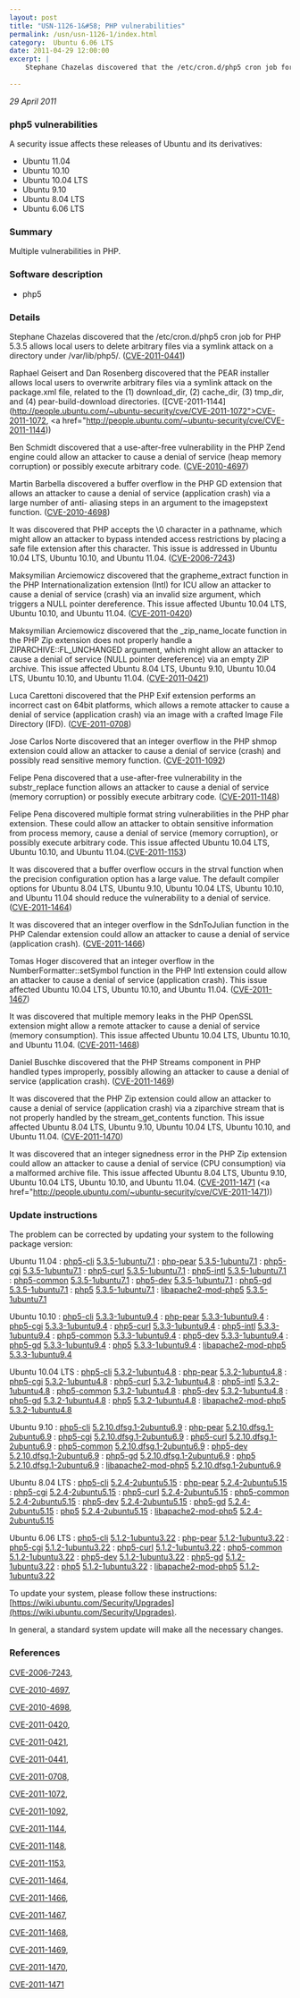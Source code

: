 ```yaml
---
layout: post
title: "USN-1126-1&#58; PHP vulnerabilities"
permalink: /usn/usn-1126-1/index.html
category:  Ubuntu 6.06 LTS
date: 2011-04-29 12:00:00
excerpt: |
    Stephane Chazelas discovered that the /etc/cron.d/php5 cron job for PHP 5.3.5 allows local users to delete arbitrary files via a symlink attack on a directory under /var/lib/php5/. ([CVE-2011-0441](http://people.ubuntu.com/~ubuntu-security/cve/CVE-2011-0441))
    
--- 
```

 
 

*29 April 2011*

### php5 vulnerabilities

A security issue affects these releases of Ubuntu and its derivatives:

* Ubuntu 11.04
* Ubuntu 10.10
* Ubuntu 10.04 LTS
* Ubuntu 9.10
* Ubuntu 8.04 LTS
* Ubuntu 6.06 LTS

### Summary

Multiple vulnerabilities in PHP. 

### Software description

* php5 

### Details

Stephane Chazelas discovered that the /etc/cron.d/php5 cron job for PHP 5.3.5 allows local users to delete arbitrary files via a symlink attack on a directory under /var/lib/php5/. ([CVE-2011-0441](http://people.ubuntu.com/~ubuntu-security/cve/CVE-2011-0441))

Raphael Geisert and Dan Rosenberg discovered that the PEAR installer allows local users to overwrite arbitrary files via a symlink attack on the package.xml file, related to the (1) download_dir, (2) cache_dir, (3) tmp_dir, and (4) pear-build-download directories. ([CVE-2011-1144](http://people.ubuntu.com/~ubuntu-security/cve/CVE-2011-1072">CVE-2011-1072</a>, <a href="http://people.ubuntu.com/~ubuntu-security/cve/CVE-2011-1144))

Ben Schmidt discovered that a use-after-free vulnerability in the PHP Zend engine could allow an attacker to cause a denial of service (heap memory corruption) or possibly execute arbitrary code. ([CVE-2010-4697](http://people.ubuntu.com/~ubuntu-security/cve/CVE-2010-4697))

Martin Barbella discovered a buffer overflow in the PHP GD extension that allows an attacker to cause a denial of service (application crash) via a large number of anti- aliasing steps in an argument to the imagepstext function. ([CVE-2010-4698](http://people.ubuntu.com/~ubuntu-security/cve/CVE-2010-4698))

It was discovered that PHP accepts the \0 character in a pathname, which might allow an attacker to bypass intended access restrictions by placing a safe file extension after this character. This issue is addressed in Ubuntu 10.04 LTS, Ubuntu 10.10, and Ubuntu 11.04. ([CVE-2006-7243](http://people.ubuntu.com/~ubuntu-security/cve/CVE-2006-7243))

Maksymilian Arciemowicz discovered that the grapheme_extract function in the PHP Internationalization extension (Intl) for ICU allow an attacker to cause a denial of service (crash) via an invalid size argument, which triggers a NULL pointer dereference. This issue affected Ubuntu 10.04 LTS, Ubuntu 10.10, and Ubuntu 11.04. ([CVE-2011-0420](http://people.ubuntu.com/~ubuntu-security/cve/CVE-2011-0420))

Maksymilian Arciemowicz discovered that the _zip_name_locate function in the PHP Zip extension does not properly handle a ZIPARCHIVE::FL_UNCHANGED argument, which might allow an attacker to cause a denial of service (NULL pointer dereference) via an empty ZIP archive. This issue affected Ubuntu 8.04 LTS, Ubuntu 9.10, Ubuntu 10.04 LTS, Ubuntu 10.10, and Ubuntu 11.04. ([CVE-2011-0421](http://people.ubuntu.com/~ubuntu-security/cve/CVE-2011-0421))

Luca Carettoni discovered that the PHP Exif extension performs an incorrect cast on 64bit platforms, which allows a remote attacker to cause a denial of service (application crash) via an image with a crafted Image File Directory (IFD). ([CVE-2011-0708](http://people.ubuntu.com/~ubuntu-security/cve/CVE-2011-0708))

Jose Carlos Norte discovered that an integer overflow in the PHP shmop extension could allow an attacker to cause a denial of service (crash) and possibly read sensitive memory function. ([CVE-2011-1092](http://people.ubuntu.com/~ubuntu-security/cve/CVE-2011-1092))

Felipe Pena discovered that a use-after-free vulnerability in the substr_replace function allows an attacker to cause a denial of service (memory corruption) or possibly execute arbitrary code. ([CVE-2011-1148](http://people.ubuntu.com/~ubuntu-security/cve/CVE-2011-1148))

Felipe Pena discovered multiple format string vulnerabilities in the PHP phar extension. These could allow an attacker to obtain sensitive information from process memory, cause a denial of service (memory corruption), or possibly execute arbitrary code. This issue affected Ubuntu 10.04 LTS, Ubuntu 10.10, and Ubuntu 11.04.([CVE-2011-1153](http://people.ubuntu.com/~ubuntu-security/cve/CVE-2011-1153))

It was discovered that a buffer overflow occurs in the strval function when the precision configuration option has a large value. The default compiler options for Ubuntu 8.04 LTS, Ubuntu 9.10, Ubuntu 10.04 LTS, Ubuntu 10.10, and Ubuntu 11.04 should reduce the vulnerability to a denial of service. ([CVE-2011-1464](http://people.ubuntu.com/~ubuntu-security/cve/CVE-2011-1464))

It was discovered that an integer overflow in the SdnToJulian function in the PHP Calendar extension could allow an attacker to cause a denial of service (application crash). ([CVE-2011-1466](http://people.ubuntu.com/~ubuntu-security/cve/CVE-2011-1466))

Tomas Hoger discovered that an integer overflow in the NumberFormatter::setSymbol function in the PHP Intl extension could allow an attacker to cause a denial of service (application crash). This issue affected Ubuntu 10.04 LTS, Ubuntu 10.10, and Ubuntu 11.04. ([CVE-2011-1467](http://people.ubuntu.com/~ubuntu-security/cve/CVE-2011-1467))

It was discovered that multiple memory leaks in the PHP OpenSSL extension might allow a remote attacker to cause a denial of service (memory consumption). This issue affected Ubuntu 10.04 LTS, Ubuntu 10.10, and Ubuntu 11.04. ([CVE-2011-1468](http://people.ubuntu.com/~ubuntu-security/cve/CVE-2011-1468))

Daniel Buschke discovered that the PHP Streams component in PHP handled types improperly, possibly allowing an attacker to cause a denial of service (application crash). ([CVE-2011-1469](http://people.ubuntu.com/~ubuntu-security/cve/CVE-2011-1469))

It was discovered that the PHP Zip extension could allow an attacker to cause a denial of service (application crash) via a ziparchive stream that is not properly handled by the stream_get_contents function. This issue affected Ubuntu 8.04 LTS, Ubuntu 9.10, Ubuntu 10.04 LTS, Ubuntu 10.10, and Ubuntu 11.04. ([CVE-2011-1470](http://people.ubuntu.com/~ubuntu-security/cve/CVE-2011-1470))

It was discovered that an integer signedness error in the PHP Zip extension could allow an attacker to cause a denial of service (CPU consumption) via a malformed archive file. This issue affected Ubuntu 8.04 LTS, Ubuntu 9.10, Ubuntu 10.04 LTS, Ubuntu 10.10, and Ubuntu 11.04. ([CVE-2011-1471](http://people.ubuntu.com/~ubuntu-security/cve/CVE-2011-1470">CVE-2011-1470</a>) (<a href="http://people.ubuntu.com/~ubuntu-security/cve/CVE-2011-1471)) 

### Update instructions

The problem can be corrected by updating your system to the following package version:

Ubuntu 11.04
 : [php5-cli](https://launchpad.net/ubuntu/+source/php5) <span> [5.3.5-1ubuntu7.1](https://launchpad.net/ubuntu/+source/php5/5.3.5-1ubuntu7.1) </span> 
 : [php-pear](https://launchpad.net/ubuntu/+source/php5) <span> [5.3.5-1ubuntu7.1](https://launchpad.net/ubuntu/+source/php5/5.3.5-1ubuntu7.1) </span> 
 : [php5-cgi](https://launchpad.net/ubuntu/+source/php5) <span> [5.3.5-1ubuntu7.1](https://launchpad.net/ubuntu/+source/php5/5.3.5-1ubuntu7.1) </span> 
 : [php5-curl](https://launchpad.net/ubuntu/+source/php5) <span> [5.3.5-1ubuntu7.1](https://launchpad.net/ubuntu/+source/php5/5.3.5-1ubuntu7.1) </span> 
 : [php5-intl](https://launchpad.net/ubuntu/+source/php5) <span> [5.3.5-1ubuntu7.1](https://launchpad.net/ubuntu/+source/php5/5.3.5-1ubuntu7.1) </span> 
 : [php5-common](https://launchpad.net/ubuntu/+source/php5) <span> [5.3.5-1ubuntu7.1](https://launchpad.net/ubuntu/+source/php5/5.3.5-1ubuntu7.1) </span> 
 : [php5-dev](https://launchpad.net/ubuntu/+source/php5) <span> [5.3.5-1ubuntu7.1](https://launchpad.net/ubuntu/+source/php5/5.3.5-1ubuntu7.1) </span> 
 : [php5-gd](https://launchpad.net/ubuntu/+source/php5) <span> [5.3.5-1ubuntu7.1](https://launchpad.net/ubuntu/+source/php5/5.3.5-1ubuntu7.1) </span> 
 : [php5](https://launchpad.net/ubuntu/+source/php5) <span> [5.3.5-1ubuntu7.1](https://launchpad.net/ubuntu/+source/php5/5.3.5-1ubuntu7.1) </span> 
 : [libapache2-mod-php5](https://launchpad.net/ubuntu/+source/php5) <span> [5.3.5-1ubuntu7.1](https://launchpad.net/ubuntu/+source/php5/5.3.5-1ubuntu7.1) </span> 

Ubuntu 10.10
 : [php5-cli](https://launchpad.net/ubuntu/+source/php5) <span> [5.3.3-1ubuntu9.4](https://launchpad.net/ubuntu/+source/php5/5.3.3-1ubuntu9.4) </span> 
 : [php-pear](https://launchpad.net/ubuntu/+source/php5) <span> [5.3.3-1ubuntu9.4](https://launchpad.net/ubuntu/+source/php5/5.3.3-1ubuntu9.4) </span> 
 : [php5-cgi](https://launchpad.net/ubuntu/+source/php5) <span> [5.3.3-1ubuntu9.4](https://launchpad.net/ubuntu/+source/php5/5.3.3-1ubuntu9.4) </span> 
 : [php5-curl](https://launchpad.net/ubuntu/+source/php5) <span> [5.3.3-1ubuntu9.4](https://launchpad.net/ubuntu/+source/php5/5.3.3-1ubuntu9.4) </span> 
 : [php5-intl](https://launchpad.net/ubuntu/+source/php5) <span> [5.3.3-1ubuntu9.4](https://launchpad.net/ubuntu/+source/php5/5.3.3-1ubuntu9.4) </span> 
 : [php5-common](https://launchpad.net/ubuntu/+source/php5) <span> [5.3.3-1ubuntu9.4](https://launchpad.net/ubuntu/+source/php5/5.3.3-1ubuntu9.4) </span> 
 : [php5-dev](https://launchpad.net/ubuntu/+source/php5) <span> [5.3.3-1ubuntu9.4](https://launchpad.net/ubuntu/+source/php5/5.3.3-1ubuntu9.4) </span> 
 : [php5-gd](https://launchpad.net/ubuntu/+source/php5) <span> [5.3.3-1ubuntu9.4](https://launchpad.net/ubuntu/+source/php5/5.3.3-1ubuntu9.4) </span> 
 : [php5](https://launchpad.net/ubuntu/+source/php5) <span> [5.3.3-1ubuntu9.4](https://launchpad.net/ubuntu/+source/php5/5.3.3-1ubuntu9.4) </span> 
 : [libapache2-mod-php5](https://launchpad.net/ubuntu/+source/php5) <span> [5.3.3-1ubuntu9.4](https://launchpad.net/ubuntu/+source/php5/5.3.3-1ubuntu9.4) </span> 

Ubuntu 10.04 LTS
 : [php5-cli](https://launchpad.net/ubuntu/+source/php5) <span> [5.3.2-1ubuntu4.8](https://launchpad.net/ubuntu/+source/php5/5.3.2-1ubuntu4.8) </span> 
 : [php-pear](https://launchpad.net/ubuntu/+source/php5) <span> [5.3.2-1ubuntu4.8](https://launchpad.net/ubuntu/+source/php5/5.3.2-1ubuntu4.8) </span> 
 : [php5-cgi](https://launchpad.net/ubuntu/+source/php5) <span> [5.3.2-1ubuntu4.8](https://launchpad.net/ubuntu/+source/php5/5.3.2-1ubuntu4.8) </span> 
 : [php5-curl](https://launchpad.net/ubuntu/+source/php5) <span> [5.3.2-1ubuntu4.8](https://launchpad.net/ubuntu/+source/php5/5.3.2-1ubuntu4.8) </span> 
 : [php5-intl](https://launchpad.net/ubuntu/+source/php5) <span> [5.3.2-1ubuntu4.8](https://launchpad.net/ubuntu/+source/php5/5.3.2-1ubuntu4.8) </span> 
 : [php5-common](https://launchpad.net/ubuntu/+source/php5) <span> [5.3.2-1ubuntu4.8](https://launchpad.net/ubuntu/+source/php5/5.3.2-1ubuntu4.8) </span> 
 : [php5-dev](https://launchpad.net/ubuntu/+source/php5) <span> [5.3.2-1ubuntu4.8](https://launchpad.net/ubuntu/+source/php5/5.3.2-1ubuntu4.8) </span> 
 : [php5-gd](https://launchpad.net/ubuntu/+source/php5) <span> [5.3.2-1ubuntu4.8](https://launchpad.net/ubuntu/+source/php5/5.3.2-1ubuntu4.8) </span> 
 : [php5](https://launchpad.net/ubuntu/+source/php5) <span> [5.3.2-1ubuntu4.8](https://launchpad.net/ubuntu/+source/php5/5.3.2-1ubuntu4.8) </span> 
 : [libapache2-mod-php5](https://launchpad.net/ubuntu/+source/php5) <span> [5.3.2-1ubuntu4.8](https://launchpad.net/ubuntu/+source/php5/5.3.2-1ubuntu4.8) </span> 

Ubuntu 9.10
 : [php5-cli](https://launchpad.net/ubuntu/+source/php5) <span> [5.2.10.dfsg.1-2ubuntu6.9](https://launchpad.net/ubuntu/+source/php5/5.2.10.dfsg.1-2ubuntu6.9) </span> 
 : [php-pear](https://launchpad.net/ubuntu/+source/php5) <span> [5.2.10.dfsg.1-2ubuntu6.9](https://launchpad.net/ubuntu/+source/php5/5.2.10.dfsg.1-2ubuntu6.9) </span> 
 : [php5-cgi](https://launchpad.net/ubuntu/+source/php5) <span> [5.2.10.dfsg.1-2ubuntu6.9](https://launchpad.net/ubuntu/+source/php5/5.2.10.dfsg.1-2ubuntu6.9) </span> 
 : [php5-curl](https://launchpad.net/ubuntu/+source/php5) <span> [5.2.10.dfsg.1-2ubuntu6.9](https://launchpad.net/ubuntu/+source/php5/5.2.10.dfsg.1-2ubuntu6.9) </span> 
 : [php5-common](https://launchpad.net/ubuntu/+source/php5) <span> [5.2.10.dfsg.1-2ubuntu6.9](https://launchpad.net/ubuntu/+source/php5/5.2.10.dfsg.1-2ubuntu6.9) </span> 
 : [php5-dev](https://launchpad.net/ubuntu/+source/php5) <span> [5.2.10.dfsg.1-2ubuntu6.9](https://launchpad.net/ubuntu/+source/php5/5.2.10.dfsg.1-2ubuntu6.9) </span> 
 : [php5-gd](https://launchpad.net/ubuntu/+source/php5) <span> [5.2.10.dfsg.1-2ubuntu6.9](https://launchpad.net/ubuntu/+source/php5/5.2.10.dfsg.1-2ubuntu6.9) </span> 
 : [php5](https://launchpad.net/ubuntu/+source/php5) <span> [5.2.10.dfsg.1-2ubuntu6.9](https://launchpad.net/ubuntu/+source/php5/5.2.10.dfsg.1-2ubuntu6.9) </span> 
 : [libapache2-mod-php5](https://launchpad.net/ubuntu/+source/php5) <span> [5.2.10.dfsg.1-2ubuntu6.9](https://launchpad.net/ubuntu/+source/php5/5.2.10.dfsg.1-2ubuntu6.9) </span> 

Ubuntu 8.04 LTS
 : [php5-cli](https://launchpad.net/ubuntu/+source/php5) <span> [5.2.4-2ubuntu5.15](https://launchpad.net/ubuntu/+source/php5/5.2.4-2ubuntu5.15) </span> 
 : [php-pear](https://launchpad.net/ubuntu/+source/php5) <span> [5.2.4-2ubuntu5.15](https://launchpad.net/ubuntu/+source/php5/5.2.4-2ubuntu5.15) </span> 
 : [php5-cgi](https://launchpad.net/ubuntu/+source/php5) <span> [5.2.4-2ubuntu5.15](https://launchpad.net/ubuntu/+source/php5/5.2.4-2ubuntu5.15) </span> 
 : [php5-curl](https://launchpad.net/ubuntu/+source/php5) <span> [5.2.4-2ubuntu5.15](https://launchpad.net/ubuntu/+source/php5/5.2.4-2ubuntu5.15) </span> 
 : [php5-common](https://launchpad.net/ubuntu/+source/php5) <span> [5.2.4-2ubuntu5.15](https://launchpad.net/ubuntu/+source/php5/5.2.4-2ubuntu5.15) </span> 
 : [php5-dev](https://launchpad.net/ubuntu/+source/php5) <span> [5.2.4-2ubuntu5.15](https://launchpad.net/ubuntu/+source/php5/5.2.4-2ubuntu5.15) </span> 
 : [php5-gd](https://launchpad.net/ubuntu/+source/php5) <span> [5.2.4-2ubuntu5.15](https://launchpad.net/ubuntu/+source/php5/5.2.4-2ubuntu5.15) </span> 
 : [php5](https://launchpad.net/ubuntu/+source/php5) <span> [5.2.4-2ubuntu5.15](https://launchpad.net/ubuntu/+source/php5/5.2.4-2ubuntu5.15) </span> 
 : [libapache2-mod-php5](https://launchpad.net/ubuntu/+source/php5) <span> [5.2.4-2ubuntu5.15](https://launchpad.net/ubuntu/+source/php5/5.2.4-2ubuntu5.15) </span> 

Ubuntu 6.06 LTS
 : [php5-cli](https://launchpad.net/ubuntu/+source/php5) <span> [5.1.2-1ubuntu3.22](https://launchpad.net/ubuntu/+source/php5/5.1.2-1ubuntu3.22) </span> 
 : [php-pear](https://launchpad.net/ubuntu/+source/php5) <span> [5.1.2-1ubuntu3.22](https://launchpad.net/ubuntu/+source/php5/5.1.2-1ubuntu3.22) </span> 
 : [php5-cgi](https://launchpad.net/ubuntu/+source/php5) <span> [5.1.2-1ubuntu3.22](https://launchpad.net/ubuntu/+source/php5/5.1.2-1ubuntu3.22) </span> 
 : [php5-curl](https://launchpad.net/ubuntu/+source/php5) <span> [5.1.2-1ubuntu3.22](https://launchpad.net/ubuntu/+source/php5/5.1.2-1ubuntu3.22) </span> 
 : [php5-common](https://launchpad.net/ubuntu/+source/php5) <span> [5.1.2-1ubuntu3.22](https://launchpad.net/ubuntu/+source/php5/5.1.2-1ubuntu3.22) </span> 
 : [php5-dev](https://launchpad.net/ubuntu/+source/php5) <span> [5.1.2-1ubuntu3.22](https://launchpad.net/ubuntu/+source/php5/5.1.2-1ubuntu3.22) </span> 
 : [php5-gd](https://launchpad.net/ubuntu/+source/php5) <span> [5.1.2-1ubuntu3.22](https://launchpad.net/ubuntu/+source/php5/5.1.2-1ubuntu3.22) </span> 
 : [php5](https://launchpad.net/ubuntu/+source/php5) <span> [5.1.2-1ubuntu3.22](https://launchpad.net/ubuntu/+source/php5/5.1.2-1ubuntu3.22) </span> 
 : [libapache2-mod-php5](https://launchpad.net/ubuntu/+source/php5) <span> [5.1.2-1ubuntu3.22](https://launchpad.net/ubuntu/+source/php5/5.1.2-1ubuntu3.22) </span> 

To update your system, please follow these instructions: [https://wiki.ubuntu.com/Security/Upgrades](https://wiki.ubuntu.com/Security/Upgrades).

In general, a standard system update will make all the necessary changes. 

### References

 
 [CVE-2006-7243](http://people.ubuntu.com/~ubuntu-security/cve/CVE-2006-7243), 

 [CVE-2010-4697](http://people.ubuntu.com/~ubuntu-security/cve/CVE-2010-4697), 

 [CVE-2010-4698](http://people.ubuntu.com/~ubuntu-security/cve/CVE-2010-4698), 

 [CVE-2011-0420](http://people.ubuntu.com/~ubuntu-security/cve/CVE-2011-0420), 

 [CVE-2011-0421](http://people.ubuntu.com/~ubuntu-security/cve/CVE-2011-0421), 

 [CVE-2011-0441](http://people.ubuntu.com/~ubuntu-security/cve/CVE-2011-0441), 

 [CVE-2011-0708](http://people.ubuntu.com/~ubuntu-security/cve/CVE-2011-0708), 

 [CVE-2011-1072](http://people.ubuntu.com/~ubuntu-security/cve/CVE-2011-1072), 

 [CVE-2011-1092](http://people.ubuntu.com/~ubuntu-security/cve/CVE-2011-1092), 

 [CVE-2011-1144](http://people.ubuntu.com/~ubuntu-security/cve/CVE-2011-1144), 

 [CVE-2011-1148](http://people.ubuntu.com/~ubuntu-security/cve/CVE-2011-1148), 

 [CVE-2011-1153](http://people.ubuntu.com/~ubuntu-security/cve/CVE-2011-1153), 

 [CVE-2011-1464](http://people.ubuntu.com/~ubuntu-security/cve/CVE-2011-1464), 

 [CVE-2011-1466](http://people.ubuntu.com/~ubuntu-security/cve/CVE-2011-1466), 

 [CVE-2011-1467](http://people.ubuntu.com/~ubuntu-security/cve/CVE-2011-1467), 

 [CVE-2011-1468](http://people.ubuntu.com/~ubuntu-security/cve/CVE-2011-1468), 

 [CVE-2011-1469](http://people.ubuntu.com/~ubuntu-security/cve/CVE-2011-1469), 

 [CVE-2011-1470](http://people.ubuntu.com/~ubuntu-security/cve/CVE-2011-1470), 

 [CVE-2011-1471](http://people.ubuntu.com/~ubuntu-security/cve/CVE-2011-1471)
 

